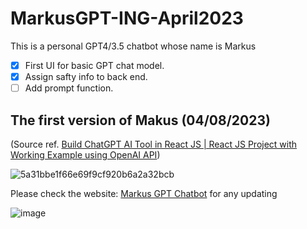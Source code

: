 # MarkusGPT-ING-April2023

This is a personal GPT4/3.5 chatbot whose name is Markus

- [x] First UI for basic GPT chat model.
- [x] Assign safty info to back end.
- [ ] Add prompt function.

## The first version of Makus (04/08/2023)

(Source ref. [Build ChatGPT AI Tool in React JS | React JS Project with Working Example using OpenAI API](https://www.youtube.com/watch?v=vAO1fxifJIs))

![5a31bbe1f66e69f9cf920b6a2a32bcb](https://user-images.githubusercontent.com/61530469/230752870-d839ac46-937a-4000-99a6-6bb1d252434e.png)

Please check the website: [Markus GPT Chatbot](https://markus-gpt.vercel.app/) for any updating

![image](https://user-images.githubusercontent.com/61530469/230759426-5411f0bc-7600-4cf5-8545-c68762a0e92f.png)
